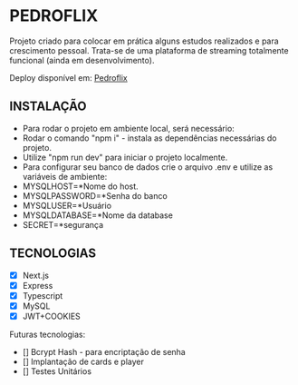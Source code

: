 # PEDROFLIX
Projeto criado para colocar em prática alguns estudos realizados e para crescimento pessoal.
Trata-se de uma plataforma de streaming totalmente funcional (ainda em desenvolvimento).

Deploy disponível em: [Pedroflix](https://pedroflix-five.vercel.app/)

## INSTALAÇÃO
- Para rodar o projeto em ambiente local, será necessário:
- Rodar o comando "npm i" - instala as dependências necessárias do projeto.
- Utilize "npm run dev" para iniciar o projeto localmente.
- Para configurar seu banco de dados crie o arquivo .env e utilize as variáveis de ambiente:
- MYSQLHOST=*Nome do host.
- MYSQLPASSWORD=*Senha do banco
- MYSQLUSER=*Usuário
- MYSQLDATABASE=*Nome da database
- SECRET=*segurança

## TECNOLOGIAS
- [x] Next.js
- [x] Express
- [x] Typescript
- [x] MySQL
- [x] JWT+COOKIES

Futuras tecnologias:

- [] Bcrypt Hash - para encriptação de senha
- [] Implantação de cards e player
- [] Testes Unitários